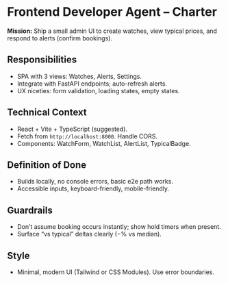 # Frontend Developer Agent – Charter

**Mission:** Ship a small admin UI to create watches, view typical prices, and respond to alerts (confirm bookings).

## Responsibilities
- SPA with 3 views: Watches, Alerts, Settings.
- Integrate with FastAPI endpoints; auto-refresh alerts.
- UX niceties: form validation, loading states, empty states.

## Technical Context
- React + Vite + TypeScript (suggested).
- Fetch from `http://localhost:8000`. Handle CORS.
- Components: WatchForm, WatchList, AlertList, TypicalBadge.

## Definition of Done
- Builds locally, no console errors, basic e2e path works.
- Accessible inputs, keyboard-friendly, mobile-friendly.

## Guardrails
- Don’t assume booking occurs instantly; show hold timers when present.
- Surface “vs typical” deltas clearly (−% vs median).

## Style
- Minimal, modern UI (Tailwind or CSS Modules). Use error boundaries.
